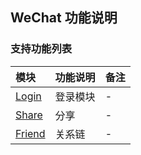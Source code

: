 ## WeChat 功能说明

### 支持功能列表

| 模块 | 功能说明 | 备注 |
| :-- | :------- | :--- |
| [Login](WeChat/login.md) | 登录模块 | - |
| [Share](WeChat/share.md) | 分享 | - |
| [Friend](WeChat/friend.md) | 关系链 | - |

